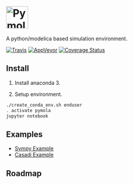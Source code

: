 # <img alt="Pymola" src="branding/icons/pymolalogo.svg" height="60">

A python/modelica based simulation environment.

[![Travis](https://img.shields.io/travis/pymola/pymola/master.svg?label=Travis%20CI)](https://travis-ci.org/pymola/pymola)
[![AppVeyor](https://img.shields.io/appveyor/ci/pymola/pymola/master.svg?label=AppVeyor)](https://ci.appveyor.com/project/pymola/pymola)
[![Coverage Status](https://img.shields.io/coveralls/pymola/pymola/master.svg)](https://coveralls.io/r/pymola/pymola)


## Install

1. Install anaconda 3.

2. Setup environment.

```bash
./create_conda_env.sh enduser
. activate pymola
jupyter notebook
```

## Examples
* [Sympy Example](test/notebooks/Spring.ipynb)
* [Casadi Example](test/notebooks/Casadi.ipynb)

## Roadmap

<!--- vim:ts=4:sw=4:expandtab:
!-->

